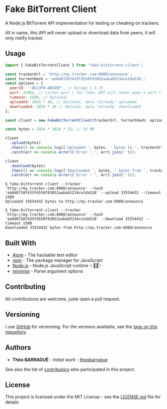 # Fake BitTorrent Client

A Node.js BitTorrent API implementation for testing or cheating on trackers.

All in name, this API will never upload or download data from peers, it will only notify tracker.

## Usage

```js
import { FakeBitTorrentClient } from 'fake-bittorrent-client';

const trackerUrl = 'http://my.tracker.com:8080/announce';
const torrentHash = 'ee8d8728f435fd550f83852aabab5234ce1da528';
const options = {
  peerId: '-DE13F0-ABCDEF', // Deluge 1.3.15
  port: 31452, // Listen port ( for fake, API will never open a port )
  timeout: 1500, // Optional
  uploaded: 1024 * 16, // Optional, data "already" uploaded
  downloaded: 1024 * 16 // Optinal, data "already" downloaded
};

const client = new FakeBitTorrentClient(trackerUrl, torrentHash, options);

const bytes = 1024 * 1024 * 32; // 32 MB

client
  .upload(bytes)
  .then(() => console.log(['Uploaded ', bytes, ' bytes to ', trackerUrl].join('')))
  .catch(err => console.error(['Error : ', err].join('')));

client
  .download(bytes)
  .then(() => console.log(['Downloaded ', bytes, ' bytes from ', trackerUrl].join('')))
  .catch(err => console.error(['Error : ', err].join('')));
```

```
$ fake-bittorrent-client --tracker 'http://my.tracker.com:8080/announce' --hash 'ee8d8728f435fd550f83852aabab5234ce1da528' --upload 33554432 --timeout 1500
Uploaded 33554432 bytes to http://my.tracker.com:8080/announce
```

```
$ fake-bittorrent-client --tracker 'http://my.tracker.com:8080/announce' --hash 'ee8d8728f435fd550f83852aabab5234ce1da528' --download 33554432 --timeout 1500
Downloaded 33554432 bytes from http://my.tracker.com:8080/announce
```

## Built With

* [Atom](https://github.com/atom/atom) - The hackable text editor
* [npm](https://github.com/npm/cli) - The package manager for JavaScript
* [Node.js](https://github.com/nodejs/node) - Node.js JavaScript runtime ✨🐢🚀✨
* [minimist](https://www.npmjs.com/package/minimist) - Parse argument options

## Contributing

All contributions are welcome, juste open a pull request.

## Versioning

I use [GitHub](https://github.com/) for versioning. For the versions available, see the [tags on this repository](https://github.com/theobarrague/fake-bittorrent-client/tags).

## Authors

* **Théo BARRAGUÉ** - *Initial work* - [theobarrague](https://gist.github.com/theobarrague)

See also the list of [contributors](https://github.com/theobarrague/fake-bittorrent-client/graphs/contributors) who participated in this project.

## License

This project is licensed under the MIT License - see the [LICENSE.md](LICENSE.md) file for details
